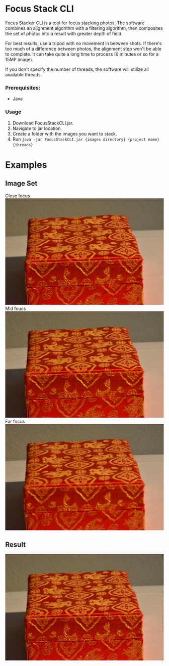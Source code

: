 ﻿# Focus Stack CLI

Focus Stacker CLI is a tool for focus stacking photos. The software combines an alignment algorithm with a filtering algorithm, then composites the set of photos into a result with greater depth of field.

For best results, use a tripod with no movement in between shots. If there's too much of a difference between photos, the alignment step won't be able to complete. It can take quite a long time to process (6 minutes or so for a 15MP image).

If you don't specify the number of threads, the software will utilize all available threads.

### Prerequisites:

 - Java

### Usage

 1. Download FocusStackCLI.jar.
 2. Navigate to jar location.
 3. Create a folder with the images you want to stack.
 4. Run `java -jar FocusStackCLI.jar {images directory} {project name} {threads}`

# Examples

## Image Set
Close focus
![Image 1](/examples/DSC_2426.JPG)
Mid foucs
![Image 2](/examples/DSC_2427.JPG)
Far focus
![Image 3](/examples/DSC_2428.JPG)

## Result
![Result](/examples/result.jpg)









